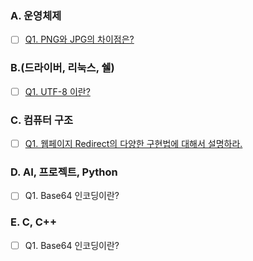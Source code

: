 ### A. 운영체제

- [ ] [Q1. PNG와 JPG의 차이점은?](./A-1.md)

### B.(드라이버, 리눅스, 쉘)

- [ ] [Q1. UTF-8 이란?](./B-1.md)

### C. 컴퓨터 구조

- [ ] [Q1. 웹페이지 Redirect의 다양한 구현법에 대해서 설명하라.](./C-1.md)

### D. AI, 프로젝트, Python

- [ ] Q1. Base64 인코딩이란?

### E. C, C++

- [ ] Q1. Base64 인코딩이란?
